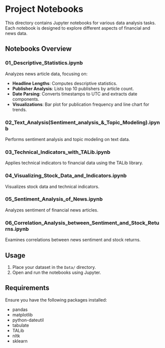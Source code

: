 # Project Notebooks

This directory contains Jupyter notebooks for various data analysis tasks. Each notebook is designed to explore different aspects of financial and news data.

## Notebooks Overview

### 01_Descriptive_Statistics.ipynb

Analyzes news article data, focusing on:
- **Headline Lengths**: Computes descriptive statistics.
- **Publisher Analysis**: Lists top 10 publishers by article count.
- **Date Parsing**: Converts timestamps to UTC and extracts date components.
- **Visualizations**: Bar plot for publication frequency and line chart for trends.

### 02_Text_Analysis(Sentiment_analysis_&_Topic_Modeling).ipynb

Performs sentiment analysis and topic modeling on text data.

### 03_Technical_Indicators_with_TALib.ipynb

Applies technical indicators to financial data using the TALib library.

### 04_Visualizing_Stock_Data_and_Indicators.ipynb

Visualizes stock data and technical indicators.

### 05_Sentiment_Analysis_of_News.ipynb

Analyzes sentiment of financial news articles.

### 06_Correlation_Analysis_between_Sentiment_and_Stock_Returns.ipynb

Examines correlations between news sentiment and stock returns.

## Usage

1. Place your dataset in the `Data/` directory.
2. Open and run the notebooks using Jupyter.

## Requirements

Ensure you have the following packages installed:

- pandas
- matplotlib
- python-dateutil
- tabulate
- TALib
- nltk
- sklearn
